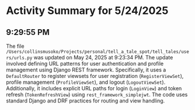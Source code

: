 # Activity Summary for 5/24/2025

## 9:29:55 PM
The file `/Users/collinsmusoko/Projects/personal/tell_a_tale_spot/tell_tales/users/urls.py` was updated on May 24, 2025 at 9:23:34 PM.  The update involved defining URL patterns for user authentication and profile management using Django REST framework.  Specifically, it uses a `DefaultRouter` to register viewsets for user registration (`RegisterViewSet`), profile management (`ProfileViewSet`), and logout (`LogoutViewSet`).  Additionally, it includes explicit URL paths for login (`LoginView`) and token refresh (`TokenRefreshView`) using `rest_framework_simplejwt`. The code uses standard Django and DRF practices for routing and view handling.
